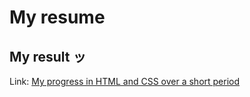 # My resume

## My result ッ

Link: [My progress in HTML and CSS over a short period](https://eliseeev.github.io/name/)
